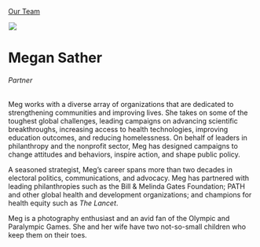 





[Our Team](/who-we-are/team/)


![](data:image/gif;base64,R0lGODlhAQABAAAAACH5BAEKAAEALAAAAAABAAEAAAICTAEAOw==)![](https://www.gmmb.com/wp-content/uploads/2020/11/Megan-Sather-new-468x468.jpg)


Megan Sather
============


###### Partner


Meg works with a diverse array of organizations that are dedicated to strengthening communities and improving lives. She takes on some of the toughest global challenges, leading campaigns on advancing scientific breakthroughs, increasing access to health technologies, improving education outcomes, and reducing homelessness. On behalf of leaders in philanthropy and the nonprofit sector, Meg has designed campaigns to change attitudes and behaviors, inspire action, and shape public policy.


A seasoned strategist, Meg’s career spans more than two decades in electoral politics, communications, and advocacy. Meg has partnered with leading philanthropies such as the Bill & Melinda Gates Foundation; PATH and other global health and development organizations; and champions for health equity such as *The Lancet*.


Meg is a photography enthusiast and an avid fan of the Olympic and Paralympic Games. She and her wife have two not-so-small children who keep them on their toes.











